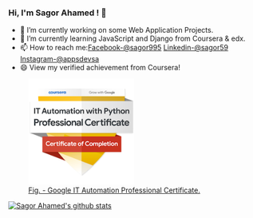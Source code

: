### Hi, I'm Sagor Ahamed ! 👋

- 🔭 I’m currently working on some Web Application Projects.
- 🌱 I’m currently learning JavaScript and Django from Coursera & edx.
- 📫 How to reach me:[Facebook-@sagor995](https://www.facebook.com/sagor995) [Linkedin-@sagor59](https://www.linkedin.com/in/sagor59/)   [Instagram-@appsdevsa](https://www.instagram.com/appsdevsa/)
- 😄 View my verified achievement from Coursera!
<figure>
  <img src="google-it-automation-professional-certificate.png" alt="Google IT Automation Professional Certificate" style="width:50%">
  <a href="https://www.youracclaim.com/badges/8e21ce57-2e3f-44c2-930a-27c2ead635d0/public_url"><figcaption>Fig. - Google IT Automation Professional Certificate.</figcaption></a>
  
</figure>

[![Sagor Ahamed's github stats](https://github-readme-stats.vercel.app/api?username=sagor995)](https://github.com/sagor995/github-readme-stats)

